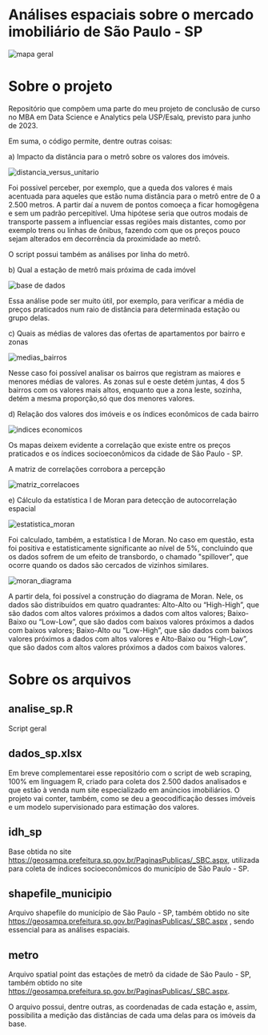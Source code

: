 # Análises espaciais sobre o mercado imobiliário de São Paulo - SP

![mapa geral](https://github.com/jlgrego/imoveis_sp/blob/main/assets/valores_unitarios.png)

# Sobre o projeto

Repositório que compõem uma parte do meu projeto de conclusão de curso no MBA em Data Science e Analytics pela USP/Esalq, previsto para junho de 2023. 

Em suma, o código permite, dentre outras coisas:

a) Impacto da distância para o metrô sobre os valores dos imóveis. 

![distancia_versus_unitario](https://github.com/jlgrego/imoveis_sp/blob/main/assets/dist_versus_unitario.png)

Foi possivel perceber, por exemplo, que a queda dos valores é mais acentuada para aqueles que estão numa distância para o metrô entre de 0 a 2.500 metros. A partir daí a nuvem de pontos comoeça a ficar homogêgena e sem um padrão percepitível. Uma hipótese seria que outros modais de transporte passem a influenciar essas regiões mais distantes, como por exemplo trens ou linhas de ônibus, fazendo com que os preços pouco sejam alterados em decorrência da proximidade ao metrô.

O script possui também as análises por linha do metrô.

b) Qual a estação de metrô mais próxima de cada imóvel

![base de dados](https://github.com/jlgrego/imoveis_sp/blob/main/assets/dados.png)

Essa análise pode ser muito útil, por exemplo, para verificar a média de preços praticados num raio de distância para determinada estação ou grupo delas. 

c) Quais as médias de valores das ofertas de apartamentos por bairro e zonas

![medias_bairros](https://github.com/jlgrego/imoveis_sp/blob/main/assets/medias_bairros.png)

Nesse caso foi possível analisar os bairros que registram as maiores e menores médias de valores. As zonas sul e oeste detém juntas, 4 dos 5 bairros com os valores mais altos, enquanto que a zona leste, sozinha, detém a mesma proporção,só que dos menores valores. 

d) Relação dos valores dos imóveis e os índices econômicos de cada bairro

![indices economicos](https://github.com/jlgrego/imoveis_sp/blob/main/assets/valor%20e%20indices.PNG)

Os mapas deixem evidente a correlação que existe entre os preços praticados e os índices socioeconômicos da cidade de São Paulo - SP.

A matriz de correlações corrobora a percepção

![matriz_correlacoes](https://github.com/jlgrego/imoveis_sp/blob/main/assets/correlacoes.PNG)

e) Cálculo da estatística I de Moran para detecção de autocorrelação espacial

![estatistica_moran](https://github.com/jlgrego/imoveis_sp/blob/main/assets/moran_teste.png)

Foi calculado, também, a estatística I de Moran. No caso em questão, esta foi positiva e estatisticamente significante ao nível de 5%, concluindo que os dados sofrem de um efeito de transbordo, o chamado "spillover", que ocorre quando os dados são cercados de vizinhos similares.

![moran_diagrama](https://github.com/jlgrego/imoveis_sp/blob/main/assets/diagrama_moran.png)

A partir dela, foi possível a construção do diagrama de Moran. Nele, os dados são distribuídos em quatro quadrantes: Alto-Alto ou “High-High”, que são dados com altos valores próximos a dados com altos valores; Baixo-Baixo ou “Low-Low”, que são dados com baixos valores próximos a dados com baixos valores; Baixo-Alto ou “Low-High”, que são dados com baixos valores próximos a dados com altos valores e Alto-Baixo ou “High-Low”, que são dados com altos valores próximos a dados com baixos valores. 

# Sobre os arquivos

## analise_sp.R

Script geral

## dados_sp.xlsx

Em breve complementarei esse repositório com o script de web scraping, 100% em linguagem R, criado para coleta dos 2.500 dados analisados e que estão à venda num site especializado em anúncios imobiliários. O projeto vai conter, também, como se deu a geocodificação desses imóveis e um modelo supervisionado para estimação dos valores.  

## idh_sp

Base obtida no site https://geosampa.prefeitura.sp.gov.br/PaginasPublicas/_SBC.aspx, utilizada para coleta de índices socioeconômicos do município de São Paulo - SP. 

## shapefile_municipio

Arquivo shapefile do município de São Paulo - SP, também obtido no site https://geosampa.prefeitura.sp.gov.br/PaginasPublicas/_SBC.aspx
, sendo essencial para as análises espaciais.

## metro

Arquivo spatial point das estações de metrô da cidade de São Paulo - SP, também obtido no site https://geosampa.prefeitura.sp.gov.br/PaginasPublicas/_SBC.aspx. 

O arquivo possui, dentre outras, as coordenadas de cada estação e, assim, possibilita a medição das distâncias de cada uma delas para os imóveis da base. 



